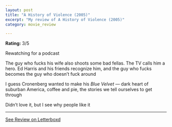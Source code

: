 ```yaml
---
layout: post
title: "A History of Violence (2005)"
excerpt: "My review of A History of Violence (2005)"
category: movie_review

---
```


**Rating:** 3/5

Rewatching for a podcast 

The guy who fucks his wife also shoots some bad fellas. The TV calls him a hero. Ed Harris and his friends recognize him, and the guy who fucks becomes the guy who doesn’t fuck around

I guess Cronenberg wanted to make his <i>Blue Velvet</i> — dark heart of suburban America, coffee and pie, the stories we tell ourselves to get through

Didn’t love it, but I see why people like it

<hr>

[See Review on Letterboxd](https://boxd.it/4ljZhr)
